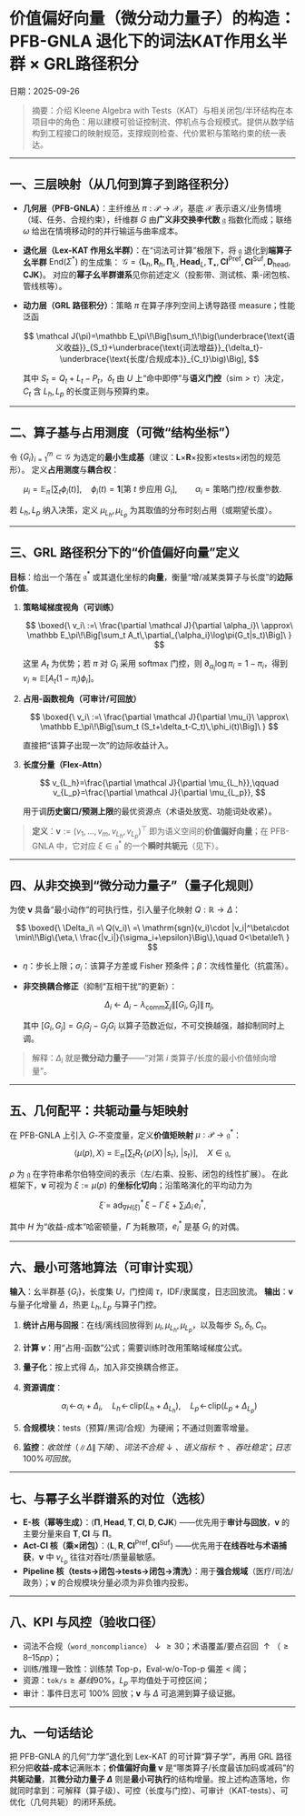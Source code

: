 ﻿# 价值偏好向量（微分动力量子）的构造：PFB-GNLA 退化下的词法KAT作用幺半群 × GRL路径积分
日期：2025-09-26

> 摘要：介绍 Kleene Algebra with Tests（KAT）与相关闭包/半环结构在本项目中的角色：用以建模可验证控制流、停机点与合规模式。提供从数学结构到工程接口的映射规范，支撑规则检查、代价累积与策略约束的统一表达。

---

## 一、三层映射（从几何到算子到路径积分）

* **几何层（PFB-GNLA）**：主纤维丛 $\pi:\mathcal P\to \mathcal X$，基底 $\mathcal X$ 表示语义/业务情境（域、任务、合规约束），纤维群 $G$ 由**广义非交换李代数** $\mathfrak g$ 指数化而成；联络 $\omega$ 给出在情境移动时的并行输运与曲率成本。
* **退化层（Lex-KAT 作用幺半群）**：在“词法可计算”极限下，将 $\mathfrak g$ 退化到**端算子幺半群** $\mathrm{End}(\Sigma^*)$ 的生成集：
  $\mathcal G=\{\mathbf L_h,\mathbf R_h,\boldsymbol\Pi_L,\mathbf{Head}_L,\mathbf T_{\bullet},\mathbf{Cl}^{\text{Pref}},\mathbf{Cl}^{\text{Suf}},\mathbf D_{\text{head}},\mathbf{CJK}\}$。
  对应的**幂子幺半群谱系**见你前述定义（投影带、测试核、乘-闭包核、管线核等）。
* **动力层（GRL 路径积分）**：策略 $\pi$ 在算子序列空间上诱导路径 measure；性能泛函

  $$
  \mathcal J(\pi)=\mathbb E_\pi\!\Big[\sum_t\!\big(\underbrace{\text{语义收益}}_{S_t}+\underbrace{\text{词法增益}}_{\delta_t}-\underbrace{\text{长度/合规成本}}_{C_t}\big)\Big],
  $$

  其中 $S_t=Q_t+L_t-P_t$，$\delta_t$ 由 $U$ 上“命中即停”与**语义门控**（$\mathrm{sim}>\tau$）决定，$C_t$ 含 $L_h,L_p$ 的长度正则与预算约束。

---

## 二、算子基与占用测度（可微“结构坐标”）

令 $\{G_i\}_{i=1}^m\subset \mathcal G$ 为选定的**最小生成基**（建议：$\mathbf L$×$\mathbf R$×投影×tests×闭包的规范形）。
定义**占用测度**与**耦合权**：

$$
\mu_i=\mathbb E_\pi\!\Big[\sum_t \phi_i(t)\Big],\quad 
\phi_i(t)=\mathbf 1[\text{第 }t\text{ 步应用 }G_i],\qquad
\alpha_i=\text{策略门控/权重参数}.
$$

若 $L_h,L_p$ 纳入决策，定义 $\mu_{L_h},\mu_{L_p}$ 为其取值的分布时刻占用（或期望长度）。

---

## 三、GRL 路径积分下的“价值偏好向量”定义

**目标**：给出一个落在 $\mathfrak g^*$ 或其退化坐标的**向量**，衡量“增/减某类算子与长度”的**边际价值**。

1. **策略域梯度视角（可训练）**

   $$
   \boxed{\ v_i\ :=\ \frac{\partial \mathcal J}{\partial \alpha_i}\ \approx\ \mathbb E_\pi\!\Big[\sum_t A_t\,\partial_{\alpha_i}\log\pi(G_t|s_t)\Big]\ } 
   $$

   这里 $A_t$ 为优势；若 $\pi$ 对 $G_i$ 采用 softmax 门控，则
   $\partial_{\alpha_i}\log\pi_i=1-\pi_i$，得到 $v_i\approx\mathbb E[A_t(1-\pi_i)\phi_i]$。
2. **占用-函数视角（可审计/可回放）**

   $$
   \boxed{\ v_i\ :=\ \frac{\partial \mathcal J}{\partial \mu_i}\ \approx\ \mathbb E_\pi\!\Big[\sum_t (S_t+\delta_t-C_t)\,\phi_i(t)\Big]\ } 
   $$

   直接把“该算子出现一次”的边际收益计入。
3. **长度分量（Flex-Attn）**

   $$
   v_{L_h}=\frac{\partial \mathcal J}{\partial \mu_{L_h}},\qquad v_{L_p}=\frac{\partial \mathcal J}{\partial \mu_{L_p}},
   $$

   用于调**历史窗口/预测上限**的最优资源点（术语处放宽、功能词处收紧）。

> **定义**：$\mathbf v:=(v_1,\dots,v_m,v_{L_h},v_{L_p})^\top$ 即为语义空间的**价值偏好向量**；在 PFB-GNLA 中，它对应 $\xi\in\mathfrak g^*$ 的一个**瞬时共轭元**（见下）。

---

## 四、从非交换到“微分动力量子”（量子化规则）

为使 $\mathbf v$ 具备“最小动作”的可执行性，引入量子化映射 $Q:\mathbb R\to\Delta$：

$$
\boxed{\ \Delta_i\ =\ Q(v_i)\ =\ \mathrm{sgn}(v_i)\cdot |v_i|^\beta\cdot \min\!\Big\{\eta,\ \frac{|v_i|}{\sigma_i+\epsilon}\Big\},\quad 0<\beta\le1\ }
$$

* $\eta$：步长上限；$\sigma_i$：该算子方差或 Fisher 预条件；$\beta$：次线性量化（抗震荡）。
* **非交换耦合修正**（抑制“互相干扰”的更新）：

  $$
  \Delta_i\ \leftarrow\ \Delta_i\ -\ \lambda_{\mathrm{comm}}\sum_j \|[G_i,G_j]\|\,\pi_j,
  $$

  其中 $[G_i,G_j]=G_iG_j-G_jG_i$ 以算子范数近似，不可交换越强，越抑制同时上调。

> 解释：$\Delta_i$ 就是**微分动力量子**——“对第 $i$ 类算子/长度的最小价值倾向增量”。

---

## 五、几何配平：共轭动量与矩映射

在 PFB-GNLA 上引入 $G$-不变度量，定义**价值矩映射** $\mu:\mathcal P\to\mathfrak g^*$：

$$
\langle \mu(p), X\rangle\ =\ \mathbb E_\pi\!\Big[\sum_t R_t\, \langle \rho(X)\,|s_t\rangle,\ |s_t\rangle\Big],\quad X\in\mathfrak g,
$$

$\rho$ 为 $\mathfrak g$ 在字符串希尔伯特空间的表示（左/右乘、投影、闭包的线性扩展）。
在此框架下，$\mathbf v$ 可视为 $\xi:=\mu(p)$ 的**坐标化切向**；沿策略演化的平均动力为

$$
\dot\xi\ =\ \mathrm{ad}^*_{\nabla H(\xi)}\,\xi\ -\ \Gamma\,\xi\ +\ \sum_i \Delta_i\,e_i^*,
$$

其中 $H$ 为“收益-成本”哈密顿量，$\Gamma$ 为耗散项，$e_i^*$ 是基 $G_i$ 的对偶。

---

## 六、最小可落地算法（可审计实现）

**输入**：幺半群基 $\{G_i\}$，长度集 $U$，门控阈 $\tau$，IDF/隶属度，日志回放流。
**输出**：$\mathbf v$ 与量子化增量 $\Delta$，热更 $L_h,L_p$ 与算子门控。

1. **统计占用与回报**：在线/离线回放得到 $\mu_i,\mu_{L_h},\mu_{L_p}$，以及每步 $S_t,\delta_t,C_t$。
2. **计算 $v$**：用“占用-函数”公式；需要训练时改用策略域梯度公式。
3. **量子化**：按上式得 $\Delta_i$，加入非交换耦合修正。
4. **资源调度**：

   $$
   \alpha_i\!\leftarrow\!\alpha_i+\Delta_i,\quad
   L_h\!\leftarrow\!\mathrm{clip}(L_h+\Delta_{L_h}),\quad
   L_p\!\leftarrow\!\mathrm{clip}(L_p+\Delta_{L_p})
   $$
5. **合规模块**：tests（预算/黑词/合规）为硬闸；不通过则置零增量。
6. **监控**：$收敛性（\|\Delta\| 下降）、词法不合规↓、语义指标↑、吞吐稳定；日志 100\% 可回放$。

---

## 七、与幂子幺半群谱系的对位（选核）

* **E-核（幂等生成）**：$\langle \boldsymbol\Pi, \mathbf{Head}, \mathbf T, \mathbf{Cl}, \mathbf D, \mathbf{CJK}\rangle$ ——优先用于**审计与回放**，$\mathbf v$ 的主要分量来自 $\mathbf T,\mathbf{Cl}$ 与 $\boldsymbol\Pi$。
* **Act-Cl 核（乘×闭包）**：$\langle \mathbf L,\mathbf R,\mathbf{Cl}^{\text{Pref}},\mathbf{Cl}^{\text{Suf}}\rangle$ ——优先用于**在线吞吐与术语捕获**，$\mathbf v$ 中 $v_{L_p}$ 往往对吞吐/质量最敏感。
* **Pipeline 核（tests→闭包→tests→闭包→清洗）**：用于**强合规域**（医疗/司法/政务）；$\mathbf v$ 的合规模块分量必须为非负锥内投影。

---

## 八、KPI 与风控（验收口径）

* 词法不合规（`word_noncompliance`）$↓≥30%$；术语覆盖/要点召回 $↑（≥8–15pp）$；
* 训练/推理一致性：训练禁 Top-p，Eval-w/o-Top-p 偏差 < 阈；
* 资源：$\texttt{tok/s} ≥ 基线 90\%$，$L_p$ 平均值处于可控区间；
* 审计：事件日志可 100% 回放；$\mathbf v$ 与 $\Delta$ 可追溯到算子级证据。

---

## 九、一句话结论

把 PFB-GNLA 的几何“力学”退化到 Lex-KAT 的可计算“算子学”，再用 GRL 路径积分把**收益-成本**记满账本；**价值偏好向量 $\mathbf v$** 是“哪类算子/长度最该加码或减码”的**共轭动量**，其**微分动力量子 $\Delta$** 则是**最小可执行**的结构增量。按上述构造落地，你就同时拿到：可解释（算子级）、可控（长度与门控）、可审计（KAT-tests）、可优化（几何共轭）的闭环系统。
